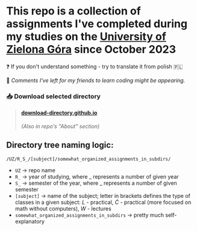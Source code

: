 # This repo is a collection of assignments I've completed during my studies on the [University of Zielona Góra](https://uz.zgora.pl/en/) since October 2023

❓ If you don't understand something - try to translate it from polish 🇵🇱

📝 *Comments I've left for my friends to learn coding might be appearing.*

### 📥 Download selected directory
> #### [download-directory.github.io](https://download-directory.github.io)  
> *(Also in repo's "About" section)*

## Directory tree naming logic:
`/UZ/R_S_/[subject]/somewhat_organized_assignments_in_subdirs/`

- `UZ` -> repo name
- `R_` -> year of studying, where _ represents a number of given year
- `S_` -> semester of the year, where _ represents a number of given semester
- `[subject]` -> name of the subject; letter in brackets defines the type of classes in a given subject: *L* - practical, *Ć* - practical (more focused on math without computers), *W* - lectures
- `somewhat_organized_assignments_in_subdirs` -> pretty much self-explanatory

